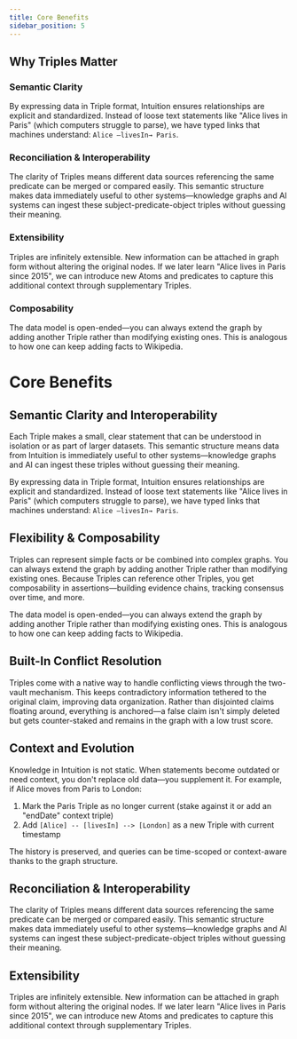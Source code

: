 ```yaml
---
title: Core Benefits
sidebar_position: 5
---
```

## Why Triples Matter

### Semantic Clarity
By expressing data in Triple format, Intuition ensures relationships are explicit and standardized. Instead of loose text statements like "Alice lives in Paris" (which computers struggle to parse), we have typed links that machines understand: `Alice —livesIn→ Paris`.

### Reconciliation & Interoperability
The clarity of Triples means different data sources referencing the same predicate can be merged or compared easily. This semantic structure makes data immediately useful to other systems—knowledge graphs and AI systems can ingest these subject-predicate-object triples without guessing their meaning.

### Extensibility
Triples are infinitely extensible. New information can be attached in graph form without altering the original nodes. If we later learn "Alice lives in Paris since 2015", we can introduce new Atoms and predicates to capture this additional context through supplementary Triples.

### Composability
The data model is open-ended—you can always extend the graph by adding another Triple rather than modifying existing ones. This is analogous to how one can keep adding facts to Wikipedia.

# Core Benefits

## Semantic Clarity and Interoperability

Each Triple makes a small, clear statement that can be understood in isolation or as part of larger datasets. This semantic structure means data from Intuition is immediately useful to other systems—knowledge graphs and AI can ingest these triples without guessing their meaning.

By expressing data in Triple format, Intuition ensures relationships are explicit and standardized. Instead of loose text statements like "Alice lives in Paris" (which computers struggle to parse), we have typed links that machines understand: `Alice —livesIn→ Paris`.

## Flexibility & Composability

Triples can represent simple facts or be combined into complex graphs. You can always extend the graph by adding another Triple rather than modifying existing ones. Because Triples can reference other Triples, you get composability in assertions—building evidence chains, tracking consensus over time, and more.

The data model is open-ended—you can always extend the graph by adding another Triple rather than modifying existing ones. This is analogous to how one can keep adding facts to Wikipedia.

## Built-In Conflict Resolution

Triples come with a native way to handle conflicting views through the two-vault mechanism. This keeps contradictory information tethered to the original claim, improving data organization. Rather than disjointed claims floating around, everything is anchored—a false claim isn't simply deleted but gets counter-staked and remains in the graph with a low trust score.

## Context and Evolution

Knowledge in Intuition is not static. When statements become outdated or need context, you don't replace old data—you supplement it. For example, if Alice moves from Paris to London:
1. Mark the Paris Triple as no longer current (stake against it or add an "endDate" context triple)
2. Add `[Alice] -- [livesIn] --> [London]` as a new Triple with current timestamp

The history is preserved, and queries can be time-scoped or context-aware thanks to the graph structure.

## Reconciliation & Interoperability

The clarity of Triples means different data sources referencing the same predicate can be merged or compared easily. This semantic structure makes data immediately useful to other systems—knowledge graphs and AI systems can ingest these subject-predicate-object triples without guessing their meaning.

## Extensibility

Triples are infinitely extensible. New information can be attached in graph form without altering the original nodes. If we later learn "Alice lives in Paris since 2015", we can introduce new Atoms and predicates to capture this additional context through supplementary Triples.
